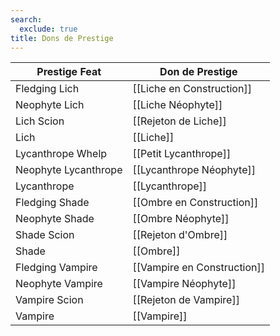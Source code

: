 ```yaml
---
search:
  exclude: true
title: Dons de Prestige
---
```

| Prestige Feat        | Don de Prestige             |
| -------------------- | --------------------------- |
| Fledging Lich        | [[Liche en Construction]]   |
| Neophyte Lich        | [[Liche Néophyte]]          |
| Lich Scion           | [[Rejeton de Liche]]        |
| Lich                 | [[Liche]]                   |
| Lycanthrope Whelp    | [[Petit Lycanthrope]]       |
| Neophyte Lycanthrope | [[Lycanthrope Néophyte]]    |
| Lycanthrope          | [[Lycanthrope]]             |
| Fledging Shade       | [[Ombre en Construction]]   |
| Neophyte Shade       | [[Ombre Néophyte]]          |
| Shade Scion          | [[Rejeton d'Ombre]]         |
| Shade                | [[Ombre]]                   |
| Fledging Vampire     | [[Vampire en Construction]] |
| Neophyte Vampire     | [[Vampire Néophyte]]        |
| Vampire Scion        | [[Rejeton de Vampire]]      |
| Vampire              | [[Vampire]]                 |
